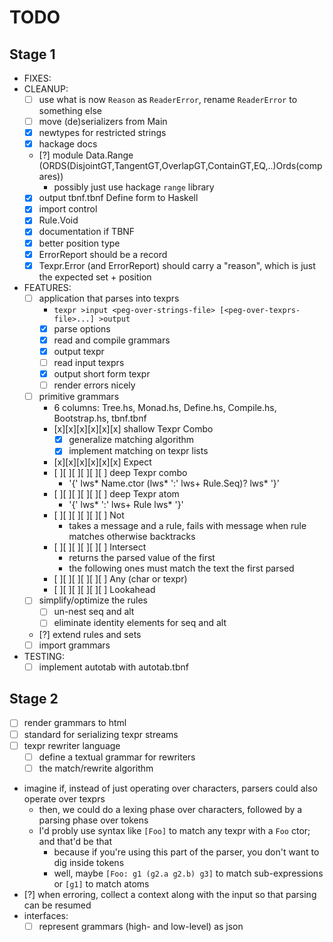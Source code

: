 # TODO

## Stage 1

- FIXES:
- CLEANUP:
  - [ ] use what is now `Reason` as `ReaderError`, rename `ReaderError` to something else
  - [ ] move (de)serializers from Main
  - [x] newtypes for restricted strings
  - [x] hackage docs
  - [?] module Data.Range (ORDS(DisjointGT,TangentGT,OverlapGT,ContainGT,EQ,..)Ords(compares))
      - possibly just use hackage `range` library
  - [x] output tbnf.tbnf Define form to Haskell
  - [x] import control
  - [x] Rule.Void
  - [x] documentation if TBNF
  - [x] better position type
  - [x] ErrorReport should be a record
  - [x] Texpr.Error (and ErrorReport) should carry a "reason", which is just the expected set + position
- FEATURES:
  - [ ] application that parses into texprs
    - `texpr >input <peg-over-strings-file> [<peg-over-texprs-file>...] >output`
    - [x] parse options
    - [x] read and compile grammars
    - [x] output texpr
    - [ ] read input texprs
    - [x] output short form texpr
    - [ ] render errors nicely
  - [ ] primitive grammars
    - 6 columns: Tree.hs, Monad.hs, Define.hs, Compile.hs, Bootstrap.hs, tbnf.tbnf
    - [x][x][x][x][x][x] shallow Texpr Combo
      - [x] generalize matching algorithm
      - [x] implement matching on texpr lists
    - [x][x][x][x][x][x] Expect
    - [ ][ ][ ][ ][ ][ ] deep Texpr combo
      - '{' lws* Name.ctor (lws* ':' lws+ Rule.Seq)? lws* '}'
    - [ ][ ][ ][ ][ ][ ] deep Texpr atom
      - '{' lws* ':' lws+ Rule lws* '}'
    - [ ][ ][ ][ ][ ][ ] Not
      - takes a message and a rule, fails with message when rule matches
        otherwise backtracks
    - [ ][ ][ ][ ][ ][ ] Intersect
      - returns the parsed value of the first
      - the following ones must match the text the first parsed
    - [ ][ ][ ][ ][ ][ ] Any (char or texpr)
    - [ ][ ][ ][ ][ ][ ] Lookahead
  - [ ] simplify/optimize the rules
    - [ ] un-nest seq and alt
    - [ ] eliminate identity elements for seq and alt
  - [?] extend rules and sets
  - [ ] import grammars
- TESTING:
  - [ ] implement autotab with autotab.tbnf

## Stage 2

- [ ] render grammars to html
- [ ] standard for serializing texpr streams
- [ ] texpr rewriter language
  - [ ] define a textual grammar for rewriters
  - [ ] the match/rewrite algorithm
- imagine if, instead of just operating over characters, parsers could also operate over texprs
  - then, we could do a lexing phase over characters, followed by a parsing phase over tokens
  - I'd probly use syntax like `[Foo]` to match any texpr with a `Foo` ctor; and that'd be that
    - because if you're using this part of the parser, you don't want to dig inside tokens
    - well, maybe `[Foo: g1 (g2.a g2.b) g3]` to match sub-expressions or `[g1]` to match atoms
- [?] when erroring, collect a context along with the input so that parsing can be resumed
- interfaces:
  - [ ] represent grammars (high- and low-level) as json
